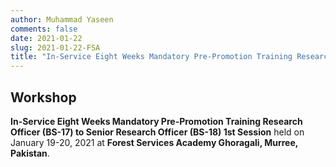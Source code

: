 ```yaml
---
author: Muhammad Yaseen
comments: false
date: 2021-01-22
slug: 2021-01-22-FSA
title: "In-Service Eight Weeks Mandatory Pre-Promotion Training Research Officer (BS-17) to Senior Research Officer (BS-18) 1st Session"
---
```


## Workshop

**In-Service Eight Weeks Mandatory Pre-Promotion Training Research Officer (BS-17) to Senior Research Officer (BS-18) 1st Session** held on January 19-20, 2021 at **Forest Services Academy Ghoragali, Murree, Pakistan**.